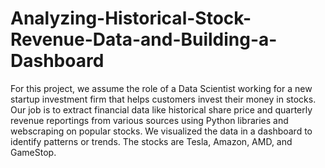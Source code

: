 # Analyzing-Historical-Stock-Revenue-Data-and-Building-a-Dashboard


For this project, we assume the role of a Data Scientist working for a new startup investment firm that helps customers invest their money in stocks. Our job is to extract financial data like historical share price and quarterly revenue reportings from various sources using Python libraries and webscraping on popular stocks. We visualized the data in a dashboard to identify patterns or trends. The stocks are Tesla, Amazon, AMD, and GameStop.
